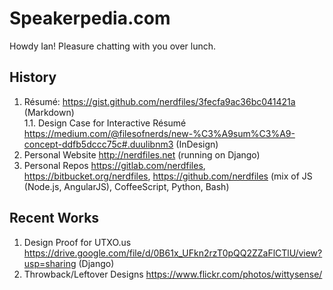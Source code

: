 # Speakerpedia.com

Howdy Ian! Pleasure chatting with you over lunch.

## History

1. Résumé: https://gist.github.com/nerdfiles/3fecfa9ac36bc041421a (Markdown)  
   1.1. Design Case for Interactive Résumé https://medium.com/@filesofnerds/new-%C3%A9sum%C3%A9-concept-ddfb5dccc75c#.duulibnm3 (InDesign)
2. Personal Website http://nerdfiles.net (running on Django)
3. Personal Repos https://gitlab.com/nerdfiles, https://bitbucket.org/nerdfiles, https://github.com/nerdfiles (mix of JS (Node.js, AngularJS), CoffeeScript, Python, Bash)

## Recent Works

1. Design Proof for UTXO.us https://drive.google.com/file/d/0B61x_UFkn2rzT0pQQ2ZZaFlCTlU/view?usp=sharing (Django)
2. Throwback/Leftover Designs https://www.flickr.com/photos/wittysense/

